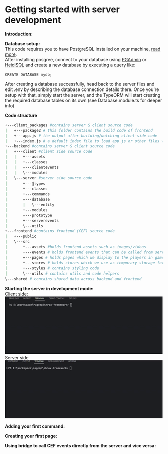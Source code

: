 # Getting started with server development
>
**Introduction:**<br>


>
**Database setup:**<br>
This code requires you to have PostgreSQL installed on your machine, [read more](https://www.postgresql.org/).<br>
After installing posgree, connect to your database using [PGAdmin](https://www.pgadmin.org/) or [HeidiSQL](https://www.heidisql.com/) and create a new database by executing a query like:
```
CREATE DATABASE mydb;
```
After creating a database successfully, head back to the server files and edit .env by describing the database connection details there.
Once you're setup with that, simply start the server, and the TypeORM will start creating the required database tables on its own (see Database.module.ts for deeper info)
>
**Code structure**

```sh
+---client_packages #contains server & client source code
|   +---package2 # this folder contains the build code of frontend
|   +---app.js # the output after building/watching client-side code
|   +---index.js # a default index file to load app.js or other files within this folder
+---backend #contains server & client source code
|   +---client #client side source code
|   |   +---assets
|   |   +---classes
|   |   +---clientevents
|   |   \---modules
|   \---server #server side source code
|       +---@types
|       +---classes
|       +---commands
|       +---database
|       |   \---entity
|       +---modules
|       +---prototype
|       +---serverevents
|       \---utils
+---frontend #contains frontend (CEF) source code
|   +---public
|   \---src
|       +---assets #holds frontend assets such as images/videos
|       +---events # holds frontend events that can be called from server/client
|       +---pages # holds pages which we display to the players in game
|       +---stores # holds stores which we use as temporary storage for as long as the player is in game
|       +---styles # contains styling code
|       \---utils # contains utils and code helpers
\---shared # contains shared data across backend and frontend
```
>
**Starting the server in development mode:**<br>
Client side:<br>
![.vid](./gifs/client-watch.gif)<br>
Server side<br>
![.vid](./gifs/server-watch.gif)

>
**Adding your first command:**<br>
>
**Creating your first page:**<br>
>
**Using bridge to call CEF events directly from the server and vice versa:**<br>
